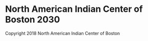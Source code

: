 # North American Indian Center of Boston 2030

Copyright 2018 North American Indian Center of Boston

